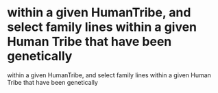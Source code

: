 # within a given HumanTribe, and select family lines within a given Human Tribe that have been genetically

within a given HumanTribe, and select family lines within a given Human Tribe that have been genetically